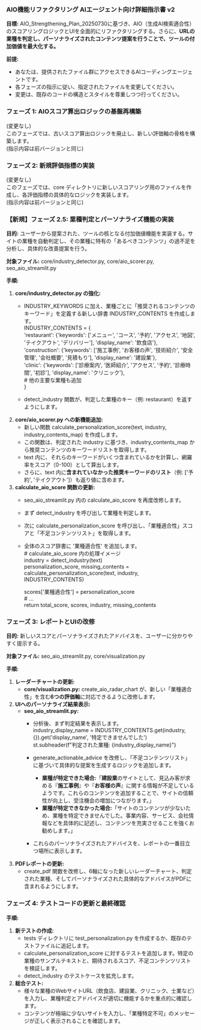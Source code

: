 ### **AIO機能リファクタリング AIエージェント向け詳細指示書 v2**

**目標:** AIO\_Strengthening\_Plan\_20250730に基づき、AIO（生成AI検索適合性）のスコアリングロジックとUIを全面的にリファクタリングする。さらに、**URLの業種を判定し、パーソナライズされたコンテンツ提案を行うことで、ツールの付加価値を最大化する。**

**前提:**

* あなたは、提供されたファイル群にアクセスできるAIコーディングエージェントです。  
* 各フェーズの指示に従い、指定されたファイルを変更してください。  
* 変更は、既存のコードの構造とスタイルを尊重しつつ行ってください。

### **フェーズ 1: AIOスコア算出ロジックの基盤再構築**

(変更なし)  
このフェーズでは、古いスコア算出ロジックを廃止し、新しい評価軸の骨格を構築します。  
(指示内容は前バージョンと同じ)

### **フェーズ 2: 新規評価指標の実装**

(変更なし)  
このフェーズでは、core ディレクトリに新しいスコアリング用のファイルを作成し、各評価指標の具体的なロジックを実装します。  
(指示内容は前バージョンと同じ)

### **【新規】フェーズ 2.5: 業種判定とパーソナライズ機能の実装**

**目的:** ユーザーから提案された、ツールの核となる付加価値機能を実装する。サイトの業種を自動判定し、その業種に特有の「あるべきコンテンツ」の過不足を分析し、具体的な改善提案を行う。

**対象ファイル:** core/industry\_detector.py, core/aio\_scorer.py, seo\_aio\_streamlit.py

**手順:**

1. **core/industry\_detector.py の強化:**  
   * INDUSTRY\_KEYWORDS に加え、業種ごとに「推奨されるコンテンツのキーワード」を定義する新しい辞書 INDUSTRY\_CONTENTS を作成します。  
     INDUSTRY\_CONTENTS \= {  
         'restaurant': {'keywords': \['メニュー', 'コース', '予約', 'アクセス', '地図', 'テイクアウト', 'デリバリー'\], 'display\_name': '飲食店'},  
         'construction': {'keywords': \['施工事例', 'お客様の声', '技術紹介', '安全管理', '会社概要', '見積もり'\], 'display\_name': '建設業'},  
         'clinic': {'keywords': \['診療案内', '医師紹介', 'アクセス', '予約', '診療時間', '初診'\], 'display\_name': 'クリニック'},  
         \# 他の主要な業種も追加  
     }

   * detect\_industry 関数が、判定した業種のキー（例: restaurant）を返すようにします。  
2. **core/aio\_scorer.py への新機能追加:**  
   * 新しい関数 calculate\_personalization\_score(text, industry, industry\_contents\_map) を作成します。  
   * この関数は、判定された industry に基づき、industry\_contents\_map から推奨コンテンツのキーワードリストを取得します。  
   * text 内に、それらのキーワードがいくつ含まれているかを計算し、網羅率をスコア（0-100）として算出します。  
   * さらに、text 内に**含まれていなかった推奨キーワードのリスト**（例: \['予約', 'テイクアウト'\]）も返り値に含めます。  
3. **calculate\_aio\_score 関数の更新:**  
   * seo\_aio\_streamlit.py 内の calculate\_aio\_score を再度改修します。  
   * まず detect\_industry を呼び出して業種を判定します。  
   * 次に calculate\_personalization\_score を呼び出し、「業種適合性」スコアと「不足コンテンツリスト」を取得します。  
   * 全体のスコア辞書に '業種適合性' を追加します。  
     \# calculate\_aio\_score 内の処理イメージ  
     industry \= detect\_industry(text)  
     personalization\_score, missing\_contents \= calculate\_personalization\_score(text, industry, INDUSTRY\_CONTENTS)

     scores\['業種適合性'\] \= personalization\_score  
     \# ...  
     return total\_score, scores, industry, missing\_contents

### **フェーズ 3: レポートとUIの改修**

**目的:** 新しいスコアとパーソナライズされたアドバイスを、ユーザーに分かりやすく提示する。

**対象ファイル:** seo\_aio\_streamlit.py, core/visualization.py

**手順:**

1. **レーダーチャートの更新:**  
   * **core/visualization.py:** create\_aio\_radar\_chart が、新しい「業種適合性」を含む**6つの評価軸**に対応できるように改修します。  
2. **UIへのパーソナライズ結果表示:**  
   * **seo\_aio\_streamlit.py:**  
     * 分析後、まず判定結果を表示します。  
       industry\_display\_name \= INDUSTRY\_CONTENTS.get(industry, {}).get('display\_name', '特定できませんでした')  
       st.subheader(f"判定された業種: {industry\_display\_name}")

     * generate\_actionable\_advice を改修し、「不足コンテンツリスト」に基づいて具体的な提案を生成するロジックを追加します。  
       * **業種が特定できた場合:**「**建設業**のサイトとして、見込み客が求める『**施工事例**』や『**お客様の声**』に関する情報が不足しているようです。これらのコンテンツを追加することで、サイトの信頼性が向上し、受注機会の増加につながります。」  
       * **業種が特定できなかった場合:**「サイトのコンテンツが少ないため、業種を特定できませんでした。事業内容、サービス、会社情報などを具体的に記述し、コンテンツを充実させることを強くお勧めします。」  
     * これらのパーソナライズされたアドバイスを、レポートの一番目立つ場所に表示します。  
3. **PDFレポートの更新:**  
   * create\_pdf 関数を改修し、6軸になった新しいレーダーチャート、判定された業種、そしてパーソナライズされた具体的なアドバイスがPDFに含まれるようにします。

### **フェーズ 4: テストコードの更新と最終確認**

**手順:**

1. **新テストの作成:**  
   * tests ディレクトリに test\_personalization.py を作成するか、既存のテストファイルに追記します。  
   * calculate\_personalization\_score に対するテストを追加します。特定の業種のサンプルテキストと、期待されるスコア、不足コンテンツリストを検証します。  
   * detect\_industry のテストケースを拡充します。  
2. **総合テスト:**  
   * 様々な業種のWebサイトURL（飲食店、建設業、クリニック、士業など）を入力し、業種判定とアドバイスが適切に機能するかを重点的に確認します。  
   * コンテンツが極端に少ないサイトを入力し、「業種特定不可」のメッセージが正しく表示されることを確認します。